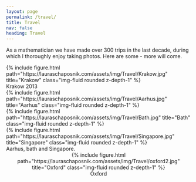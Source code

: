 ```yaml
---
layout: page
permalink: /travel/
title: Travel
nav: false
heading: Travel
---
```

  
As a mathematician we have made over 300 trips in the last decade, during which I thoroughly enjoy taking photos. Here are some - more will come.  
 
<div class="row">
    <div class="col-sm mt-3 mt-md-0">
        {% include figure.html path="https://lauraschaposnik.com/assets/img/Travel/Krakow.jpg" title="Krakow" class="img-fluid rounded z-depth-1" %}
    </div>
</div>
<div class="caption">
    Krakow 2013
</div>

<div class="row">
    <div class="col-sm mt-3 mt-md-0">
        {% include figure.html path="https://lauraschaposnik.com/assets/img/Travel/Aarhus.jpg" title="Aarhus" class="img-fluid rounded z-depth-1" %}
    </div>
    <div class="col-sm mt-3 mt-md-0">
        {% include figure.html path="https://lauraschaposnik.com/assets/img/Travel/Bath.jpg" title="Bath" class="img-fluid rounded z-depth-1" %}
    </div>
    <div class="col-sm mt-3 mt-md-0">
        {% include figure.html path="https://lauraschaposnik.com/assets/img/Travel/Singapore.jpg" title="Singapore" class="img-fluid rounded z-depth-1" %}
    </div>
</div>
<div class="caption">
Aarhus, bath and Singapore. 
</div>


<center>
<div class="row">
    <div class="col-sm mt-3 mt-md-0">
        {% include figure.html path="https://lauraschaposnik.com/assets/img/Travel/oxford2.jpg" title="Oxford" class="img-fluid rounded z-depth-1" %}
    </div>
</div>
<div class="caption">
Oxford
</div>
</center>
